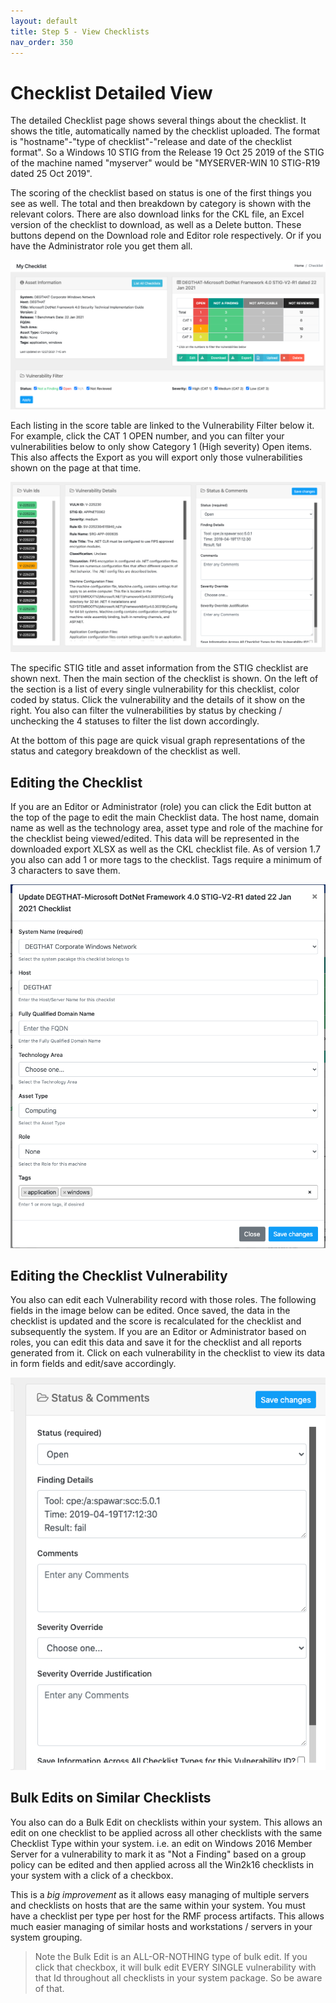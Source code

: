 ```yaml
---
layout: default
title: Step 5 - View Checklists
nav_order: 350
---
```


# Checklist Detailed View

The detailed Checklist page shows several things about the checklist. It shows the title, automatically named by the checklist uploaded. The format is "hostname"-"type of checklist"-"release and date of the checklist format". So a Windows 10 STIG from the Release 19 Oct 25 2019 of the STIG of the machine named "myserver" would be "MYSERVER-WIN 10 STIG-R19 dated 25 Oct 2019". 

The scoring of the checklist based on status is one of the first things you see as well. The total and then breakdown by category is shown with the relevant colors. There are also download links for the CKL file, an Excel version of the checklist to download, as well as a Delete button. These buttons depend on the Download role and Editor role respectively. Or if you have the Administrator role you get them all. 

![OpenRMF Checklist Details](./assets/checklist-record.png)

Each listing in the score table are linked to the Vulnerability Filter below it. For example, click the CAT 1 OPEN number, and you can filter your vulnerabilities below to only show Category 1 (High severity) Open items. This also affects the Export as you will export only those vulnerabilities shown on the page at that time. 

![OpenRMF Checklist Vulnerability Details](./assets/checklist-record-detail.png)

The specific STIG title and asset information from the STIG checklist are shown next. Then the main section of the checklist is shown. On the left of the section is a list of every single vulnerability for this checklist, color coded by status. Click the vulnerability and the details of it show on the right.  You also can filter the vulnerabilities by status by checking / unchecking the 4 statuses to filter the list down accordingly.

At the bottom of this page are quick visual graph representations of the status and category breakdown of the checklist as well. 

## Editing the Checklist

If you are an Editor or Administrator (role) you can click the Edit button at the top of the page to edit the main Checklist data. The host name, domain name as well as the technology area, asset type and role of the machine for the checklist being viewed/edited. This data will be represented in the downloaded export XLSX as well as the CKL checklist file. As of version 1.7 you also can add 1 or more tags to the checklist. Tags require a minimum of 3 characters to save them.

![OpenRMF Edit Checklist Metadata](./assets/checklist-edit-asset.png)

## Editing the Checklist Vulnerability

You also can edit each Vulnerability record with those roles. The following fields in the image below can be edited. Once saved, the data in the checklist is updated and the score is recalculated for the checklist and subsequently the system. If you are an Editor or Administrator based on roles, you can edit this data and save it for the checklist and all reports generated from it. Click on each vulnerability in the checklist to view its data in form fields and edit/save accordingly.

![OpenRMF Edit Checklist Vulnerability Details](./assets/checklist-edit-vulnerability.png)

## Bulk Edits on Similar Checklists
You also can do a Bulk Edit on checklists within your system. This allows an edit on one checklist to be applied across all other checklists with the same Checklist Type within your system. i.e. an edit on Windows 2016 Member Server for a vulnerability to mark it as "Not a Finding" based on a group policy can be edited and then applied across all the Win2k16 checklists in your system with a click of a checkbox.

This is a *big improvement* as it allows easy managing of multiple servers and checklists on hosts that are the same within your system. You must have a checklist per type per host for the RMF process artifacts. This allows much easier managing of similar hosts and workstations / servers in your system grouping.

> Note the Bulk Edit is an ALL-OR-NOTHING type of bulk edit. If you click that checkbox, it will bulk edit EVERY SINGLE vulnerability with that Id throughout all checklists in your system package. So be aware of that.